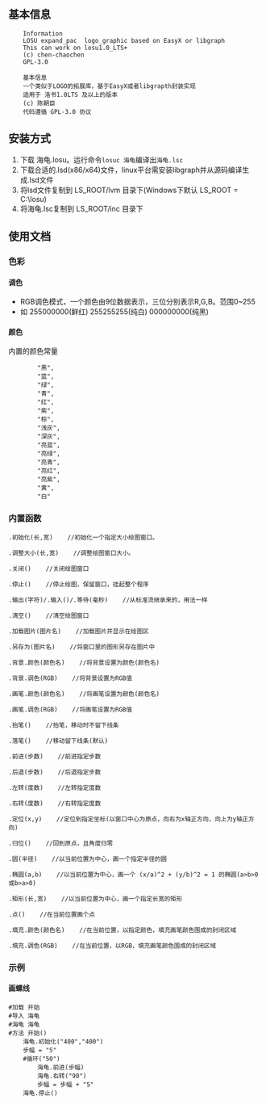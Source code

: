 ## 基本信息
```
    Information
    LOSU expand_pac  logo_graphic based on EasyX or libgraph
    This can work on losu1.0_LTS+
    (c) chen-chaochen
    GPL-3.0

    基本信息
    一个类似于LOGO的拓展库，基于EasyX或者libgrapth封装实现
    适用于 洛书1.0LTS 及以上的版本
    (c) 陈朝臣
    代码遵循 GPL-3.0 协议
```

## 安装方式
1. 下载 海龟.losu。运行命令```losuc 海龟```编译出```海龟.lsc```
2. 下载合适的.lsd(x86/x64)文件，linux平台需安装libgraph并从源码编译生成.lsd文件
3. 将lsd文件复制到 LS_ROOT/lvm 目录下(Windows下默认 LS_ROOT = C:\losu)
4. 将海龟.lsc复制到 LS_ROOT/inc 目录下

## 使用文档
### 色彩
#### 调色
+ RGB调色模式，一个颜色由9位数据表示，三位分别表示R,G,B。范围0~255
+ 如 255000000(鲜红) 255255255(纯白) 000000000(纯黑)

#### 颜色
内置的颜色常量
```
        "黑",
        "蓝",
        "绿",
        "青",
        "红",
        "紫",
        "棕",
        "浅灰",
        "深灰",
        "亮蓝",
        "亮绿",
        "亮青",
        "亮红",
        "亮紫",
        "黄",
        "白"
```
### 内置函数

```
.初始化(长,宽)    //初始化一个指定大小绘图窗口。

.调整大小(长,宽)    //调整绘图窗口大小。

.关闭()    //关闭绘图窗口

.停止()    //停止绘图，保留窗口，挂起整个程序

.输出(字符)/.输入()/.等待(毫秒)    //从标准流继承来的，用法一样

.清空()    //清空绘图窗口

.加载图片(图片名)    //加载图片并显示在绘图区

.另存为(图片名)    //将窗口里的图形另存在图片中

.背景.颜色(颜色名)    //将背景设置为颜色(颜色名)

.背景.调色(RGB)    //将背景设置为RGB值

.画笔.颜色(颜色名)    //将画笔设置为颜色(颜色名)

.画笔.调色(RGB)    //将画笔设置为RGB值

.抬笔()    //抬笔，移动时不留下线条

.落笔()    //移动留下线条(默认)

.前进(步数)    //前进指定步数

.后退(步数)    //后退指定步数

.左转(度数)    //左转指定度数

.右转(度数)    //右转指定度数

.定位(x,y)    //定位到指定坐标(以窗口中心为原点，向右为x轴正方向，向上为y轴正方向)

.归位()    //回到原点，且角度归零

.圆(半径)    //以当前位置为中心，画一个指定半径的圆

.椭圆(a,b)    //以当前位置为中心，画一个 (x/a)^2 + (y/b)^2 = 1 的椭圆(a>b>0或b>a>0)

.矩形(长,宽)    //以当前位置为中心，画一个指定长宽的矩形

.点()    //在当前位置画个点

.填充.颜色(颜色名)    //在当前位置，以指定颜色，填充画笔颜色围成的封闭区域

.填充.调色(RGB)    //在当前位置，以RGB，填充画笔颜色围成的封闭区域
```

### 示例
#### 画螺线

```
#加载 开始
#导入 海龟
#海龟 海龟
#方法 开始()
    海龟.初始化("400","400")
    步幅 = "5"
    #循环("50")
        海龟.前进(步幅)
        海龟.右转("90")
        步幅 = 步幅 + "5"
    海龟.停止()
```

